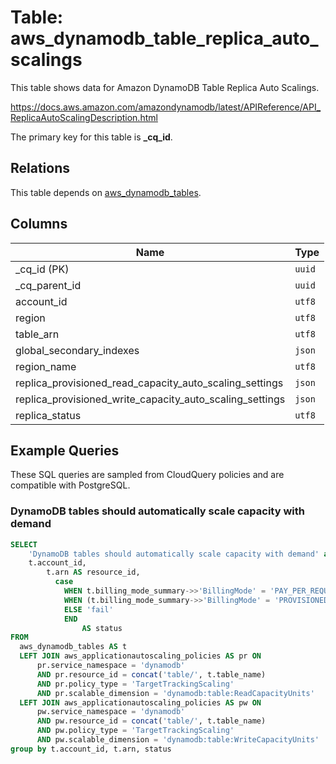 # Table: aws_dynamodb_table_replica_auto_scalings

This table shows data for Amazon DynamoDB Table Replica Auto Scalings.

https://docs.aws.amazon.com/amazondynamodb/latest/APIReference/API_ReplicaAutoScalingDescription.html

The primary key for this table is **_cq_id**.

## Relations

This table depends on [aws_dynamodb_tables](aws_dynamodb_tables).

## Columns

| Name          | Type          |
| ------------- | ------------- |
|_cq_id (PK)|`uuid`|
|_cq_parent_id|`uuid`|
|account_id|`utf8`|
|region|`utf8`|
|table_arn|`utf8`|
|global_secondary_indexes|`json`|
|region_name|`utf8`|
|replica_provisioned_read_capacity_auto_scaling_settings|`json`|
|replica_provisioned_write_capacity_auto_scaling_settings|`json`|
|replica_status|`utf8`|

## Example Queries

These SQL queries are sampled from CloudQuery policies and are compatible with PostgreSQL.

### DynamoDB tables should automatically scale capacity with demand

```sql
SELECT
    'DynamoDB tables should automatically scale capacity with demand' as title,
    t.account_id,
		t.arn AS resource_id,
		  case 
		    WHEN t.billing_mode_summary->>'BillingMode' = 'PAY_PER_REQUEST' then 'pass'
		    WHEN (t.billing_mode_summary->>'BillingMode' = 'PROVISIONED' or t.billing_mode_summary->>'BillingMode' is NULL )and (pr._cq_id IS not NULL and pw._cq_id IS not NULL) then 'pass'
		    ELSE 'fail'
		    END
		        AS status
FROM
  aws_dynamodb_tables AS t
  LEFT JOIN aws_applicationautoscaling_policies AS pr ON
      pr.service_namespace = 'dynamodb'
      AND pr.resource_id = concat('table/', t.table_name)
	  AND pr.policy_type = 'TargetTrackingScaling'
      AND pr.scalable_dimension = 'dynamodb:table:ReadCapacityUnits'
  LEFT JOIN aws_applicationautoscaling_policies AS pw ON
      pw.service_namespace = 'dynamodb'
      AND pw.resource_id = concat('table/', t.table_name)
	  AND pw.policy_type = 'TargetTrackingScaling'
      AND pw.scalable_dimension = 'dynamodb:table:WriteCapacityUnits'
group by t.account_id, t.arn, status
```


